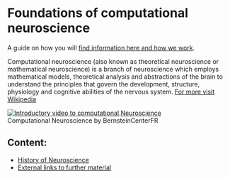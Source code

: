 # Foundations of computational neuroscience
A guide on how you will [find information here and how we work](./docs/MISSION_STATEMENT.md).

Computational neuroscience (also known as theoretical neuroscience or mathematical neuroscience) is a branch of neuroscience which employs mathematical models, theoretical analysis and abstractions of the brain to understand the principles that govern the development, structure, physiology and cognitive abilities of the nervous system. [For more visit Wikipedia](https://en.wikipedia.org/wiki/Computational_neuroscience)

[![Introductory video to computational Neuroscience](https://img.youtube.com/vi/d5oqIxhTU8I/0.jpg)](https://www.youtube.com/watch?v=d5oqIxhTU8I)    
Computational Neuroscience by BernsteinCenterFR


## Content:
- [History of Neuroscience](./docs/HISTORY.md)
- [External links to further material](./docs/SOURCES.md)
